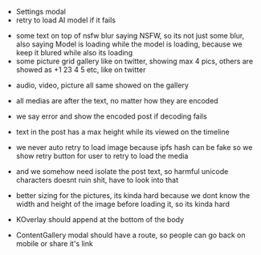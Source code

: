- Settings modal
- retry to load AI model if it fails
+ some text on top of nsfw blur saying NSFW, so its not just some blur, also saying Model is loading while the model is loading, because we keep it blured while also its loading
+ some picture grid gallery like on twitter, showing max 4 pics, others are showed as +1 23 4 5 etc, like on twitter
- audio, video, picture all same showed on the gallery
- all medias are after the text, no matter how they are encoded
- we say error and show the encoded post if decoding fails
- text in the post has a max height while its viewed on the timeline
- we never auto retry to load image because ipfs hash can be fake so we show retry button for user to retry to load the media
- and we somehow need isolate the post text, so harmful unicode characters doesnt ruin shit, have to look into that
- better sizing for the pictures, its kinda hard because we dont know the width and height of the image before loading it, so its kinda hard


- KOverlay should append at the bottom of the body
- ContentGallery modal should have a route, so people can go back on mobile or share it's link